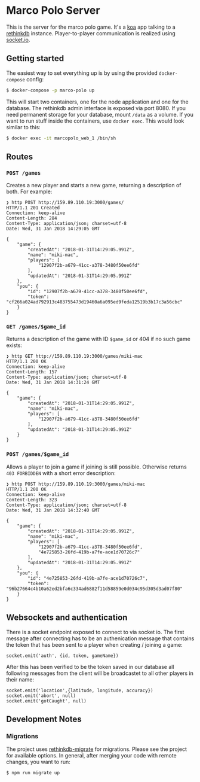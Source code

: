 # Marco Polo Server

This is the server for the marco polo game. It's a [koa](https://github.com/koajs/koa) app talking to a [rethinkdb](https://github.com/rethinkdb/rethinkdb) instance. Player-to-player communication is realized using [socket.io](https://socket.io).

## Getting started

The easiest way to set everything up is by using the provided `docker-compose` config:

``` bash
$ docker-compose -p marco-polo up
```

This will start two containers, one for the node application and one for the database. The rethinkdb admin interface is exposed via port 8080. If you need permanent storage for your database, mount `/data` as a volume. If you want to run stuff inside the containers, use `docker exec`. This would look similar to this:

``` bash
$ docker exec -it marcopolo_web_1 /bin/sh
```

## Routes

### `POST /games`

Creates a new player and starts a new game, returning a description of both. For example:

```
❯ http POST http://159.89.110.19:3000/games/
HTTP/1.1 201 Created
Connection: keep-alive
Content-Length: 284
Content-Type: application/json; charset=utf-8
Date: Wed, 31 Jan 2018 14:29:05 GMT

{
    "game": {
        "createdAt": "2018-01-31T14:29:05.991Z",
        "name": "miki-mac",
        "players": [
            "12907f2b-a679-41cc-a378-3480f50ee6fd"
        ],
        "updatedAt": "2018-01-31T14:29:05.991Z"
    },
    "you": {
        "id": "12907f2b-a679-41cc-a378-3480f50ee6fd",
        "token": "cf266a024ad792913c483755473d19460a6a095ed9feda12519b3b17c3a56cbc"
    }
}
```

### `GET /games/$game_id`

Returns a description of the game with ID `$game_id` or 404 if no such game exists:

```
❯ http GET http://159.89.110.19:3000/games/miki-mac
HTTP/1.1 200 OK
Connection: keep-alive
Content-Length: 157
Content-Type: application/json; charset=utf-8
Date: Wed, 31 Jan 2018 14:31:24 GMT

{
    "game": {
        "createdAt": "2018-01-31T14:29:05.991Z",
        "name": "miki-mac",
        "players": [
            "12907f2b-a679-41cc-a378-3480f50ee6fd"
        ],
        "updatedAt": "2018-01-31T14:29:05.991Z"
    }
}

```

### `POST /games/$game_id`

Allows a player to join a game if joining is still possible. Otherwise returns `403 FORBIDDEN` with a short error description:

```
❯ http POST http://159.89.110.19:3000/games/miki-mac
HTTP/1.1 200 OK
Connection: keep-alive
Content-Length: 323
Content-Type: application/json; charset=utf-8
Date: Wed, 31 Jan 2018 14:32:40 GMT

{
    "game": {
        "createdAt": "2018-01-31T14:29:05.991Z",
        "name": "miki-mac",
        "players": [
            "12907f2b-a679-41cc-a378-3480f50ee6fd",
            "4e725853-26fd-419b-a7fe-ace1d70726c7"
        ],
        "updatedAt": "2018-01-31T14:29:05.991Z"
    },
    "you": {
        "id": "4e725853-26fd-419b-a7fe-ace1d70726c7",
        "token": "96b27664c4b10a62ed2bfa6c334ad6882f11d58859e0d034c95d305d3ad07f80"
    }
}
```

## Websockets and authentication

There is a socket endpoint exposed to connect to via socket io. The first message after connecting has to be an authenication message that contains the token that has been sent to a player when creating / joining a game:

```
socket.emit('auth', {id, token, gameName})
```

After this has been verified to be the token saved in our database all following messages from the client will be broadcastet to all other players in their name:

```
socket.emit('location',{latitude, longitude, accuracy})
socket.emit('abort', null)
socket.emit('gotCaught', null)
```

## Development Notes

### Migrations

The project uses [rethinkdb-migrate](https://github.com/vinicius0026/rethinkdb-migrate/) for migrations. Please see the project for available options. In general, after merging your code with remote changes, you want to run:

``` bash
$ npm run migrate up
```
